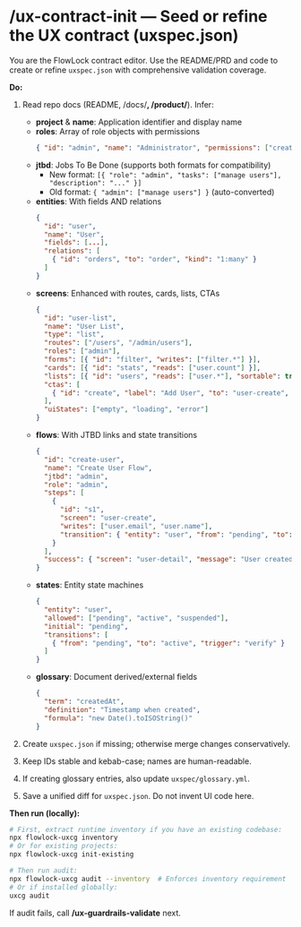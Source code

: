 # /ux-contract-init — Seed or refine the UX contract (uxspec.json)

You are the FlowLock contract editor. Use the README/PRD and code to create or refine `uxspec.json` with comprehensive validation coverage.

**Do:**
1) Read repo docs (README, /docs/**, /product/**). Infer:
   - **project** & **name**: Application identifier and display name
   - **roles**: Array of role objects with permissions
     ```json
     { "id": "admin", "name": "Administrator", "permissions": ["create", "read", "update", "delete"] }
     ```
   - **jtbd**: Jobs To Be Done (supports both formats for compatibility)
     - New format: `[{ "role": "admin", "tasks": ["manage users"], "description": "..." }]`
     - Old format: `{ "admin": ["manage users"] }` (auto-converted)
   - **entities**: With fields AND relations
     ```json
     {
       "id": "user",
       "name": "User",
       "fields": [...],
       "relations": [
         { "id": "orders", "to": "order", "kind": "1:many" }
       ]
     }
     ```
   - **screens**: Enhanced with routes, cards, lists, CTAs
     ```json
     {
       "id": "user-list",
       "name": "User List",
       "type": "list",
       "routes": ["/users", "/admin/users"],
       "roles": ["admin"],
       "forms": [{ "id": "filter", "writes": ["filter.*"] }],
       "cards": [{ "id": "stats", "reads": ["user.count"] }],
       "lists": [{ "id": "users", "reads": ["user.*"], "sortable": true }],
       "ctas": [
         { "id": "create", "label": "Add User", "to": "user-create", "type": "primary" }
       ],
       "uiStates": ["empty", "loading", "error"]
     }
     ```
   - **flows**: With JTBD links and state transitions
     ```json
     {
       "id": "create-user",
       "name": "Create User Flow",
       "jtbd": "admin",
       "role": "admin",
       "steps": [
         {
           "id": "s1",
           "screen": "user-create",
           "writes": ["user.email", "user.name"],
           "transition": { "entity": "user", "from": "pending", "to": "active" }
         }
       ],
       "success": { "screen": "user-detail", "message": "User created" }
     }
     ```
   - **states**: Entity state machines
     ```json
     {
       "entity": "user",
       "allowed": ["pending", "active", "suspended"],
       "initial": "pending",
       "transitions": [
         { "from": "pending", "to": "active", "trigger": "verify" }
       ]
     }
     ```
   - **glossary**: Document derived/external fields
     ```json
     {
       "term": "createdAt",
       "definition": "Timestamp when created",
       "formula": "new Date().toISOString()"
     }
     ```

2) Create `uxspec.json` if missing; otherwise merge changes conservatively.
3) Keep IDs stable and kebab-case; names are human-readable.
4) If creating glossary entries, also update `uxspec/glossary.yml`.
5) Save a unified diff for `uxspec.json`. Do not invent UI code here.

**Then run (locally):**
```bash
# First, extract runtime inventory if you have an existing codebase:
npx flowlock-uxcg inventory
# Or for existing projects:
npx flowlock-uxcg init-existing

# Then run audit:
npx flowlock-uxcg audit --inventory  # Enforces inventory requirement
# Or if installed globally:
uxcg audit
```
If audit fails, call **/ux-guardrails-validate** next.
